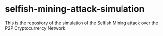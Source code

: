 # selfish-mining-attack-simulation
This is the repository of the simulation of the Selfish Mining attack over the P2P Cryptocurrency Network.
